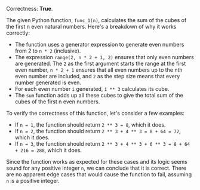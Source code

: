 Correctness: **True**.

The given Python function, `func_1(n)`, calculates the sum of the cubes of the first n even natural numbers. Here's a breakdown of why it works correctly:

- The function uses a generator expression to generate even numbers from 2 to `n * 2` (inclusive).
- The expression `range(2, n * 2 + 1, 2)` ensures that only even numbers are generated. The `2` as the first argument starts the range at the first even number, `n * 2 + 1` ensures that all even numbers up to the nth even number are included, and `2` as the step size means that every number generated is even.
- For each even number `i` generated, `i ** 3` calculates its cube.
- The `sum` function adds up all these cubes to give the total sum of the cubes of the first n even numbers.

To verify the correctness of this function, let's consider a few examples:

- If `n = 1`, the function should return `2 ** 3 = 8`, which it does.
- If `n = 2`, the function should return `2 ** 3 + 4 ** 3 = 8 + 64 = 72`, which it does.
- If `n = 3`, the function should return `2 ** 3 + 4 ** 3 + 6 ** 3 = 8 + 64 + 216 = 288`, which it does.

Since the function works as expected for these cases and its logic seems sound for any positive integer `n`, we can conclude that it is correct. There are no apparent edge cases that would cause the function to fail, assuming `n` is a positive integer.